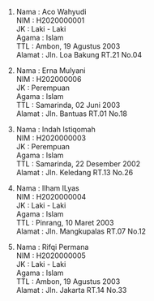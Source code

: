 1. Nama   : Aco Wahyudi <br>
   NIM    : H2020000001 <br>
   JK     : Laki - Laki <br>
   Agama  : Islam <br>
   TTL    : Ambon, 19 Agustus 2003 <br>
   Alamat : Jln. Loa Bakung RT.21 No.04 <br>
 
2. Nama   : Erna Mulyani <br>
   NIM    : H202000006 <br>
   JK     : Perempuan <br>
   Agama  : Islam <br>
   TTL    : Samarinda, 02 Juni 2003 <br>
   Alamat : Jln. Bantuas RT.01 No.18 <br>
 
3. Nama   : Indah Istiqomah <br>
   NIM    : H2020000003 <br>
   JK     : Perempuan <br>
   Agama  : Islam <br>
   TTL    : Samarinda, 22 Desember 2002 <br>
   Alamat : Jln. Keledang RT.13 No.26 <br>
 
4. Nama   : Ilham ILyas <br>
   NIM    : H2020000004 <br>
   JK     : Laki - Laki <br>
   Agama  : Islam <br>
   TTL    : Pinrang, 10 Maret 2003 <br>
   Alamat : Jln. Mangkupalas RT.07 No.12 <br>
 
5. Nama   : Rifqi Permana <br>
   NIM    : H2020000005 <br>
   JK     : Laki - Laki <br>
   Agama  : Islam <br>
   TTL    : Ambon, 19 Agustus 2003 <br>
   Alamat : Jln. Jakarta RT.14 No.33 <br>
